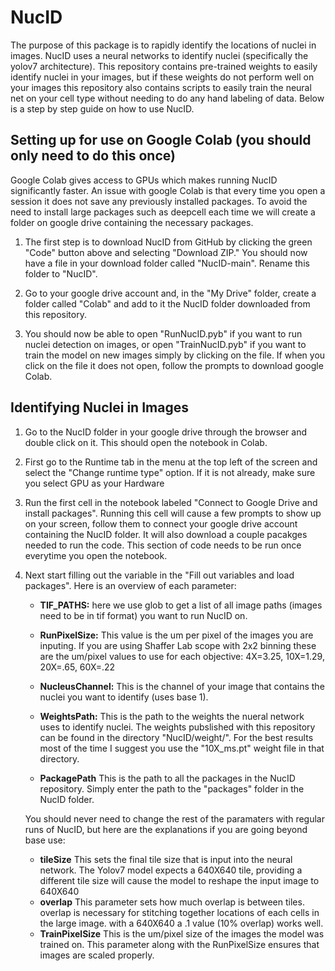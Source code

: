 # NucID
The purpose of this package is to rapidly identify the locations of nuclei in images. NucID uses a neural networks to identify nuclei 
(specifically the yolov7 architecture). This repository contains pre-trained weights to easily identify nuclei in your images, but if these weights do not
perform well on your images this repository also contains scripts to easily train the neural net on your cell type without needing to do any hand labeling of data.
Below is a step by step guide on how to use NucID.

## Setting up for use on Google Colab (you should only need to do this once)
Google Colab gives access to GPUs which makes running NucID significantly faster. An issue with google Colab is that every time you open a session
it does not save any previously installed packages. To avoid the need to install large packages such as deepcell each time we will create a folder
on google drive containing the necessary packages.

1. The first step is to download NucID from GitHub by clicking the green "Code" button above and selecting "Download ZIP." You should now have a file in your download folder called "NucID-main". Rename this folder to "NucID".

2. Go to your google drive account and, in the "My Drive" folder, create a folder called "Colab" and add to it the NucID folder downloaded from this repository.

3. You should now be able to open "RunNucID.pyb" if you want to run nuclei detection on images, or open "TrainNucID.pyb" if you want to train the model on new images
simply by clicking on the file. If when you click on the file it does not open, follow the prompts to download google Colab. 

## Identifying Nuclei in Images
1. Go to the NucID folder in your google drive through the browser and double click on it. This should open the notebook in Colab.

2. First go to the Runtime tab in the menu at the top left of the screen and select the "Change runtime type" option. If it is not already, make sure you select GPU as your Hardware

3. Run the first cell in the notebook labeled "Connect to Google Drive and install packages". Running this cell will cause a few prompts to show up on your screen, follow them to connect your google drive account containing the NucID folder. It will also download a couple pacakges needed to run the code. This section of code needs to be run once everytime you open the notebook.

4. Next start filling out the variable in the "Fill out variables and load packages". Here is an overview of each parameter:
   
   - **TIF_PATHS:** here we use glob to get a list of all image paths (images need to be in tif format) you want to run NucID on.
   - **RunPixelSize:** This value is the um per pixel of the images you are inputing. If you are using Shaffer Lab scope with 2x2 binning these are the
um/pixel values to use for each objective: 4X=3.25, 10X=1.29, 20X=.65, 60X=.22 

   - **NucleusChannel:** This is the channel of your image that contains the nuclei you want to identify (uses base 1).
   - **WeightsPath:** This is the path to the weights the nueral network uses to identify nuclei. The weights pubslished with this repository can be found in the directory "NucID/weight/". For the best results most of the time I suggest you use the "10X_ms.pt" weight file in that directory.
   - **PackagePath** This is the path to all the packages in the NucID repository. Simply enter the path to the "packages" folder in the NucID folder.
   
   You should never need to change the rest of the paramaters with regular runs of NucID, but here are the explanations if you are going beyond base use:
   - **tileSize** This sets the final tile size that is input into the neural network. The Yolov7 model expects a 640X640 tile, providing a different tile size will cause the model to reshape the input image to 640X640
   - **overlap** This parameter sets how much overlap is between tiles. overlap is necessary for stitching together locations of each cells in the large image. with a 640X640 a .1 value (10% overlap) works well.
   - **TrainPixelSize** This is the um/pixel size of the images the model was trained on. This parameter along with the RunPixelSize ensures that images are scaled properly.


